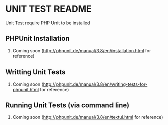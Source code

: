 UNIT TEST README
======

Unit Test require PHP Unit to be installed

PHPUnit Installation
-------
1. Coming soon (http://phpunit.de/manual/3.8/en/installation.html for reference)

Writting Unit Tests
------
1. Coming soon (http://phpunit.de/manual/3.8/en/writing-tests-for-phpunit.html for reference)

Running Unit Tests (via command line)
------
1. Coming soon (http://phpunit.de/manual/3.8/en/textui.html for reference)